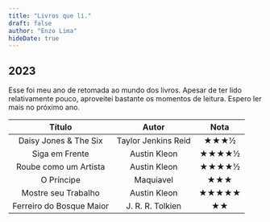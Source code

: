 ```yaml
---
title: "Livros que li."
draft: false
author: "Enzo Lima"
hideDate: true
---
```


## 2023

Esse foi meu ano de retomada ao mundo dos livros. Apesar de ter lido relativamente pouco, aproveitei bastante os momentos de leitura. Espero ler mais no próximo ano.

| Título                   | Autor               | Nota  |
|:------------------------:|:-------------------:|:-----:|
| Daisy Jones & The Six    | Taylor Jenkins Reid | ★★★½  |
| Siga em Frente           | Austin Kleon        | ★★★★½ |
| Roube como um Artista    | Austin Kleon        | ★★★★½ |
| O Príncipe               | Maquiavel           | ★★★   |
| Mostre seu Trabalho      | Austin Kleon        | ★★★★★ |
| Ferreiro do Bosque Maior | J. R. R. Tolkien    | ★★    |